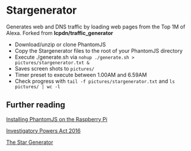 # Stargenerator
Generates web and DNS traffic by loading web pages from the Top 1M of Alexa. 
Forked from **lcpdn/traffic_generator**


* Download/unzip or clone PhantomJS  
* Copy the Stargenerator files to the root of your PhantomJS directory
* Execute ./generate.sh via
`nohup ./generate.sh > pictures/stargenerator.txt &`
* Saves screen shots to `pictures/`
* Timer preset to execute between 1.00AM and 6.59AM
* Check progress with `tail -f pictures/stargenerator.txt` and `ls pictures/ | wc -l`

## Further reading

[Installing PhantomJS on the Raspberry Pi](http://www.bitpi.co/2015/02/10/installing-phantomjs-on-the-raspberry-pi/)

[Investigatory Powers Act 2016](https://en.wikipedia.org/wiki/Investigatory_Powers_Act_2016)

[The Star Generator](http://spacequest.wikia.com/wiki/Star_Generator)


